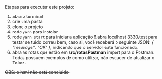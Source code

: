 
Etapas para executar este projeto:

1. abra o terminal
2. crie uma pasta
3. clone o projeto
4. rode `yarn` para instalar
5. rode `yarn start` para iniciar a aplicação
6.abra localhost 3330/test para testar se tuido correu bem, caso si, você receberá o seguinte JSON: *{ "message":  "OK" }*, indicando que o servidor está funcionado.
7. abra as rotas que estão em **src/rotasPostman** import para o Postman. Todas possuem exemplos de como utilizar, não esqucer de atualizar o Token.

~~OBS: o html não está concluido.~~
